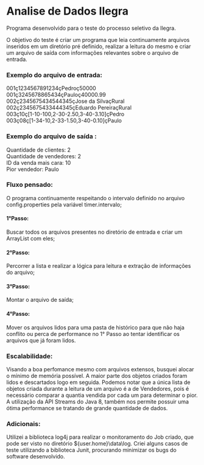 # Analise de Dados Ilegra
Programa desenvolvido para o teste do processo seletivo da Ilegra.

O objetivo do teste é criar um programa que leia continuamente arquivos inseridos em um diretório pré definido, realizar a leitura do mesmo e criar um arquivo de saída com informações relevantes sobre o arquivo de entrada.

### Exemplo do arquivo de entrada: <br/>
001ç1234567891234çPedroç50000 <br/>
001ç3245678865434çPauloç40000.99 <br/>
002ç2345675434544345çJose da SilvaçRural <br/>
002ç2345675433444345çEduardo PereiraçRural <br/>
003ç10ç[1-10-100,2-30-2.50,3-40-3.10]çPedro <br/>
003ç08ç[1-34-10,2-33-1.50,3-40-0.10]çPaulo <br/>

### Exemplo do arquivo de saída : <br/>
Quantidade de clientes: 2<br/>
Quantidade de vendedores: 2<br/>
ID da venda mais cara: 10<br/>
Pior vendedor: Paulo<br/>

### Fluxo pensado:
O programa continuamente respeitando o intervalo definido no arquivo config.properties pela variável timer.intervalo;

#### 1°Passo:
Buscar todos os arquivos presentes no diretório de entrada e criar um ArrayList com eles;
#### 2°Passo:
Percorrer a lista e realizar a lógica para leitura e extração de informações do arquivo;
#### 3°Passo:
Montar o arquivo de saída;
#### 4°Passo:
Mover os arquivos lidos para uma pasta de histórico para que não haja conflito ou perca de performance no 1° Passo ao tentar identificar os arquivos que já foram lidos.

### Escalabilidade:
<p>Visando a boa perfomance mesmo com arquivos extensos, busquei alocar o mínimo de memória possível. A maior parte dos objetos criados foram lidos e descartados logo em seguida. Podemos notar que a única lista de objetos criada durante a leitura de um arquivo é a de Vendedores, pois é necessário comparar a quantia vendida por cada um para determinar o pior. A utilização da API Streams do Java 8, também nos permite possuir uma ótima performance se tratando de grande quantidade de dados.</p>

### Adicionais:
<p>Utilizei a biblioteca log4j para realizar o monitoramento do Job criado, que pode ser visto no diretório ${user.home}\data\log.
Criei alguns casos de teste utilizando a biblioteca Junit, procurando minimizar os bugs do software desenvolvido.</p>
